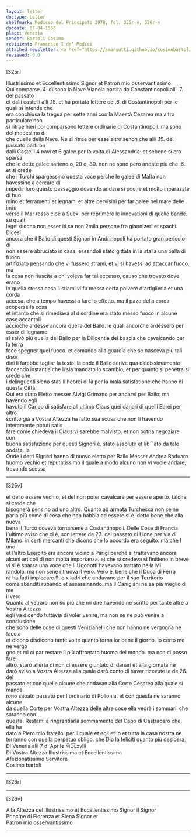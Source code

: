 ```yaml
---
layout: letter
doctype: Letter
shelfmark: Mediceo del Principato 2978, fol. 325r-v, 326r-v
docdate: 07-04-1568
place: Venezia
sender: Bartoli Cosimo
recipient: Francesco I de' Medici
attached_newsletter: <a href="https://smansutti.github.io/cosimobartoli/texts/3080_072/">3080_072</a>
reviewed: 0.0
---
```


[325r]  
  
  
Illustrissimo et Eccellentissimo Signor et Patron mio osservantissimo  
Qui comparse .4. dì sono la Nave Vianola partita da Constantinopoli alli .7. del passato  
et dalli castelli alli .15. et ha portata lettere de .6. di Costantinopoli per le quali si intende che  
era conchiusa la tregua per sette anni con la Maestà Cesarea ma altro particulare non  
si ritrae hieri poi comparsono lettere ordinarie di Costantinopoli. ma sono del medesimo di  
che quelle della Nave. Ne si ritrae per esse altro senon che alli .15. del passato partiron  
dalli Castelli 4 navi et 6 galee per la volta di Alessandria: et sebene si era sparsa  
che le dette galee sarieno o, 20 o, 30. non ne sono però andate piu che .6. et si crede  
che i Turchi spargessino questa voce perché le galee di Malta non havessino a cercare di  
impedir loro questo passaggio dovendo andare si poche et molto inbarazate di huo  
mino et ferramenti et legnami et altre pervisini per far galee nel mare delle indu  
verso il Mar rosso cioè a Suex. per reprimere le innovationi di quelle bande. su quali  
legni dicono non esser iti se non 2mila persone fra giannizeri et spachi. Dicesi  
ancora che il Balio di questi Signori in Andrinopoli ha portato gran pericolo di  
non essere abruciato in casa, essendoli stato gittata in la stalla una palla di fuoco  
artifiziato pensando che vi fussero strami, et vi si havessi ad attaccar fuoco. ma  
la cosa non riuscita a chi voleva far tal eccesso, causo che trovato dove erano  
in quella stessa casa li stiami vi fu messa certa polvere d'artiglieria et una corda  
accesa. che a tempo havessi a fare lo effetto. ma il pazo della corda scoperse la cosa  
et intanto che si rimediava al disordine era stato messo fuoco in alcune case accantoli  
accioche ardesse ancora quella del Bailo. le quali ancorche ardessero per esser di legname  
si salvò piu quella del Bailo per la Diligentia del bascia che cavalcando per la terra  
fece spegner quel fuoco. et comando alla guardia che se nasceva più tali disor  
dini li farebbe tagliar la testa. la onde il Bailo scrive qua caldissimamente  
faccendo instantia che li sia mandato lo scambio, et per quanto si penetra si crede che  
i delinguenti sieno stati li hebrei di là per la mala satisfatione che hanno di questa Città  
Qui era stato Eletto messer Alvigi Grimano per andarvi per Bailo: ma havendo egli  
havuto il Carico di satisfare all ultimo Ciaus quei danari di quelli Ebrei per altro  
scritto già a Vostra Altezza ha fatto sua scusa che non li havendo interamente potuti satis  
fare come chiedeva il Ciaus vi sarebbe malvisto. et non potria negoziare con  
buona satisfazione per questi Signori è. stato assoluto et lib⁀ato da tale andata. la  
Onde i detti Signori hanno di nuovo eletto per Bailo Messer Andrea Baduaro  
huomo vechio et reputatissimo il quale a modo alcuno non vi vuole andare, trovando scessa  
  
---  

[325v]  
  
  
et dello essere vechio, et del non poter cavalcare per essere aperto. talche si crede che  
bisognerà pensino ad uno altro. Quanto ad armata Turchesca non se ne  
parla più come di cosa che non habbia ad essere si è. detto bene che alla nuova  
bena il Turco doveva tornarsene a Costantinopoli. Delle Cose di Francia  
l'ultimo aviso che ci è, son lettere de 23. del passato di Lione per via di  
Milano. in certi mercanti che dicono che lo accordo era seguito. ma che l uno  
et l'altro Esercito era ancora vicino a Parigi perché si trattavano ancora  
alcuni articoli di non molta importanza. et che si credeva si finitieno in breve  
vi si è sparsa una voce che li Ugonotti havevano trattato nella Mi  
randola. ma non sene ritruova il vero. Vero è, bene che il Duca di Ferra  
rà ha fatti impiccare 9. o x ladri che andavano per il suo Territorio  
come sbanditi rubando et assassinando. ma il Canigiani ne sa pia meglio di me  
il vero  
Quanto al vetraro non so più che mi dire havendo ne scritto per tante altre a Vostra Altezza  
egli va dicendo tuttavia di voler venire, ma non se ne può venire a conclusione  
che sono delle cose di questi Venizianelli che non hanno ne vergogna ne faccia  
et dicono disdicono tante volte quanto torna lor bene il giorno. io certo me ne vergo  
gno et mi ci par restare il più affrontato huomo del mondo. ma non ci posso fare  
altro. starò allerta di non ci essere giuntato di danari et alla giornata ne  
darò aviso a Vostra Altezza alla quale darò conto di haver ricevute le de 26. del  
passato et con quelle alcune che andavan alla Corte Cesarea alla quale si manda.  
rono sabato passato per l ordinario di Pollonia. et con questa ne saranno alcune  
da quella Corte per Vostra Altezza delle altre cose ella vedrà i sommarii che saranno con  
questa. Restami a ringrantiarla sommamente del Capo di Castracaro che ella ha  
dato a Piero mio fratello. per il quale et egli et io et tutta la casa nostra ne  
terranno con quella perpetuo obligo. che Dio la feliciti quanto più desidera.  
Di Venetia alli 7 di Aprile M̅D̅L̅xviii  
Di Vostra Altezza Illustrissima et Eccellentissima  
Afezionatissimo Servitore  
Cosimo bartoli  
  
---  

[326r]  
  
  
  
---  

[326v]  
  
  
Alla Altezza del Illustrissimo et Eccellentissimo Signor il Signor  
Principe di Fiorenza et Siena Signor et  
Patron mio osservantissimo  
  
---  

